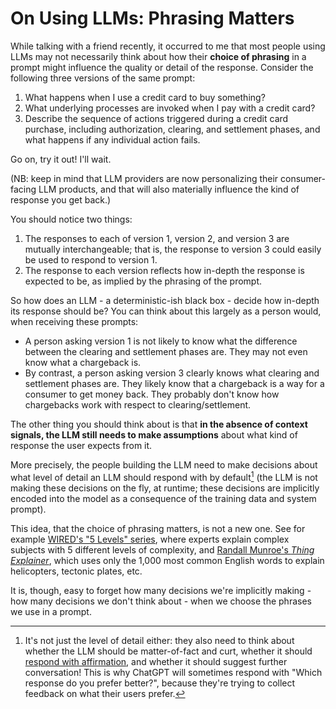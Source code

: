 # On Using LLMs: Phrasing Matters

While talking with a friend recently, it occurred to me that most people using LLMs may not necessarily think about how their **choice of phrasing** in a prompt might influence the quality or detail of the response. Consider the following three versions of the same prompt:

1. What happens when I use a credit card to buy something?
2. What underlying processes are invoked when I pay with a credit card?
3. Describe the sequence of actions triggered during a credit card purchase, including authorization, clearing, and settlement phases, and what happens if any individual action fails.

Go on, try it out! I'll wait.

(NB: keep in mind that LLM providers are now personalizing their consumer-facing LLM products, and that will also materially influence the kind of response you get back.)

You should notice two things:

1. The responses to each of version 1, version 2, and version 3 are mutually interchangeable; that is, the response to version 3 could easily be used to respond to version 1.
2. The response to each version reflects how in-depth the response is expected to be, as implied by the phrasing of the prompt.

So how does an LLM - a deterministic-ish black box - decide how in-depth its response should be? You can think about this largely as a person would, when receiving these prompts:

- A person asking version 1 is not likely to know what the difference between the clearing and settlement phases are. They may not even know what a chargeback is.
- By contrast, a person asking version 3 clearly knows what clearing and settlement phases are. They likely know that a chargeback is a way for a consumer to get money back. They probably don't know how chargebacks work with respect to clearing/settlement.

The other thing you should think about is that **in the absence of context signals, the LLM still needs to make assumptions** about what kind of response the user expects from it.

More precisely, the people building the LLM need to make decisions about what level of detail an LLM should respond with by default[^level-of-detail] (the LLM is not making these decisions on the fly, at runtime; these decisions are implicitly encoded into the model as a consequence of the training data and system prompt).

[^level-of-detail]: It's not just the level of detail either: they also need to think about whether the LLM should be matter-of-fact and curt, whether it should [respond with affirmation](https://openai.com/index/expanding-on-sycophancy/), and whether it should suggest further conversation! This is why ChatGPT will sometimes respond with "Which response do you prefer better?", because they're trying to collect feedback on what their users prefer.

This idea, that the choice of phrasing matters, is not a new one. See for example [WIRED's "5 Levels" series](https://www.youtube.com/playlist?list=PLibNZv5Zd0dyCoQ6f4pdXUFnpAIlKgm3N), where experts explain complex subjects with 5 different levels of complexity, and [Randall Munroe's _Thing Explainer_](https://xkcd.com/thing-explainer/), which uses only the 1,000 most common English words to explain helicopters, tectonic plates, etc.

It is, though, easy to forget how many decisions we're implicitly making - how many decisions we don't think about - when we choose the phrases we use in a prompt.